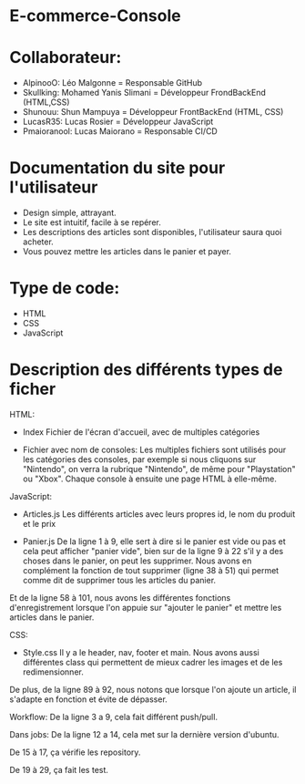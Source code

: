 # E-commerce-Console


# Collaborateur:

- AlpinooO: Léo Malgonne = Responsable GitHub
- Skullking: Mohamed Yanis Slimani = Développeur FrondBackEnd (HTML,CSS)
- Shunouu: Shun Mampuya = Développeur FrontBackEnd (HTML, CSS)
- LucasR35: Lucas Rosier = Développeur JavaScript
- Pmaioranool: Lucas Maiorano = Responsable CI/CD



# Documentation du site pour l'utilisateur

- Design simple, attrayant.
- Le site est intuitif, facile à se repérer.
- Les descriptions des articles sont disponibles, l'utilisateur saura quoi acheter.
- Vous pouvez mettre les articles dans le panier et payer.

# Type de code:
- HTML
- CSS
- JavaScript


# Description des différents types de ficher

HTML:

- Index
Fichier de l'écran d'accueil, avec de multiples catégories

- Fichier avec nom de consoles:
Les multiples fichiers sont utilisés pour les catégories des consoles, par exemple si nous cliquons sur "Nintendo", on verra la rubrique "Nintendo", de même pour "Playstation" ou "Xbox".
Chaque console à ensuite une page HTML à elle-même.

JavaScript:

- Articles.js
Les différents articles avec leurs propres id, le nom du produit et le prix

- Panier.js
De la ligne 1 à 9, elle sert à dire si le panier est vide ou pas et cela peut afficher "panier vide", bien sur de la ligne 9 à 22 s'il y a des choses dans le panier, on peut les supprimer.
Nous avons en complément la fonction de tout supprimer (ligne 38 à 51) qui permet comme dit de supprimer tous les articles du panier.


Et de la ligne 58 à 101, nous avons les différentes fonctions d'enregistrement lorsque l'on appuie sur "ajouter le panier" et mettre les articles dans le panier.

CSS:
- Style.css
Il y a le header, nav, footer et main. Nous avons aussi différentes class qui permettent de mieux cadrer les images et de les redimensionner.

De plus, de la ligne 89 à 92, nous notons que lorsque l'on ajoute un article, il s'adapte en fonction et évite de dépasser.


Workflow:
De la ligne 3 a 9, cela fait différent push/pull.

Dans jobs:
De la ligne 12 a 14, cela met sur la dernière version d'ubuntu.

De 15 à 17, ça vérifie les repository.

De 19 à 29, ça fait les test.




